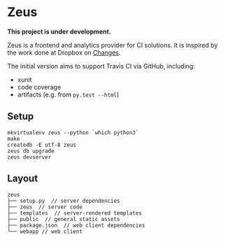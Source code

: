 # Zeus

**This project is under development.**

Zeus is a frontend and analytics provider for CI solutions. It is inspired by the work done at Dropbox on [Changes](https://github.com/dropbox/changes/).

The initial version aims to support Travis CI via GitHub, including:

- xunit
- code coverage
- artifacts (e.g. from ``py.test --html``)

## Setup

```shell
mkvirtualenv zeus --python `which python3`
make
createdb -E utf-8 zeus
zeus db upgrade
zeus devserver
```

## Layout

```
zeus
├── setup.py  // server dependencies
├── zeus  // server code
├── templates  // server-rendered templates
├── public  // general static assets
├── package.json  // web client dependencies
└── webapp // web client
```